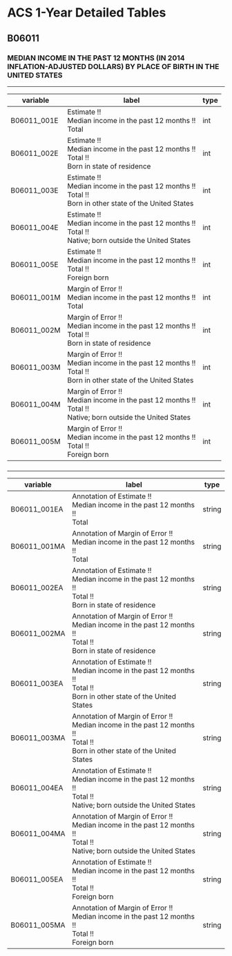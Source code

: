 # ACS 1-Year Detailed Tables

## B06011

### MEDIAN INCOME IN THE PAST 12 MONTHS (IN 2014 INFLATION-ADJUSTED DOLLARS) BY PLACE OF BIRTH IN THE UNITED STATES

___

| variable | label | type |
| ----- | ----- | ----- |
| B06011_001E | Estimate !!<br>Median income in the past 12 months !!<br>Total | int |
| B06011_002E | Estimate !!<br>Median income in the past 12 months !!<br>Total !!<br>Born in state of residence | int |
| B06011_003E | Estimate !!<br>Median income in the past 12 months !!<br>Total !!<br>Born in other state of the United States | int |
| B06011_004E | Estimate !!<br>Median income in the past 12 months !!<br>Total !!<br>Native; born outside the United States | int |
| B06011_005E | Estimate !!<br>Median income in the past 12 months !!<br>Total !!<br>Foreign born | int |
| B06011_001M | Margin of Error !!<br>Median income in the past 12 months !!<br>Total | int |
| B06011_002M | Margin of Error !!<br>Median income in the past 12 months !!<br>Total !!<br>Born in state of residence | int |
| B06011_003M | Margin of Error !!<br>Median income in the past 12 months !!<br>Total !!<br>Born in other state of the United States | int |
| B06011_004M | Margin of Error !!<br>Median income in the past 12 months !!<br>Total !!<br>Native; born outside the United States | int |
| B06011_005M | Margin of Error !!<br>Median income in the past 12 months !!<br>Total !!<br>Foreign born | int |
### 

___

| variable | label | type |
| ----- | ----- | ----- |
| B06011_001EA | Annotation of Estimate !!<br>Median income in the past 12 months !!<br>Total | string |
| B06011_001MA | Annotation of Margin of Error !!<br>Median income in the past 12 months !!<br>Total | string |
| B06011_002EA | Annotation of Estimate !!<br>Median income in the past 12 months !!<br>Total !!<br>Born in state of residence | string |
| B06011_002MA | Annotation of Margin of Error !!<br>Median income in the past 12 months !!<br>Total !!<br>Born in state of residence | string |
| B06011_003EA | Annotation of Estimate !!<br>Median income in the past 12 months !!<br>Total !!<br>Born in other state of the United States | string |
| B06011_003MA | Annotation of Margin of Error !!<br>Median income in the past 12 months !!<br>Total !!<br>Born in other state of the United States | string |
| B06011_004EA | Annotation of Estimate !!<br>Median income in the past 12 months !!<br>Total !!<br>Native; born outside the United States | string |
| B06011_004MA | Annotation of Margin of Error !!<br>Median income in the past 12 months !!<br>Total !!<br>Native; born outside the United States | string |
| B06011_005EA | Annotation of Estimate !!<br>Median income in the past 12 months !!<br>Total !!<br>Foreign born | string |
| B06011_005MA | Annotation of Margin of Error !!<br>Median income in the past 12 months !!<br>Total !!<br>Foreign born | string |

